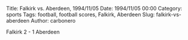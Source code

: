 Title: Falkirk vs. Aberdeen, 1994/11/05
Date: 1994/11/05 00:00
Category: sports
Tags: football, football scores, Falkirk, Aberdeen
Slug: falkirk-vs-aberdeen
Author: carbonero


Falkirk 2 - 1 Aberdeen

